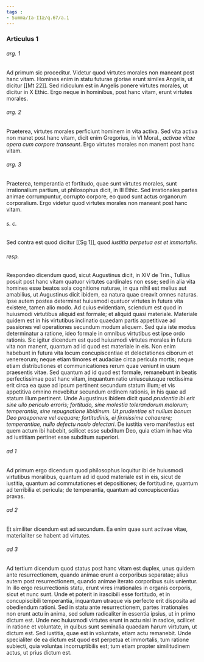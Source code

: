 ```yaml
---
tags : 
- Summa/Ia-IIæ/q.67/a.1
---
```


### Articulus 1

###### arg. 1
Ad primum sic proceditur. Videtur quod virtutes morales non maneant post hanc vitam. Homines enim in statu futurae gloriae erunt similes Angelis, ut dicitur [[Mt 22]]. Sed ridiculum est in Angelis ponere virtutes morales, ut dicitur in X Ethic. Ergo neque in hominibus, post hanc vitam, erunt virtutes morales.

###### arg. 2
Praeterea, virtutes morales perficiunt hominem in vita activa. Sed vita activa non manet post hanc vitam, dicit enim Gregorius, in VI Moral., *activae vitae opera cum corpore transeunt*. Ergo virtutes morales non manent post hanc vitam.

###### arg. 3
Praeterea, temperantia et fortitudo, quae sunt virtutes morales, sunt irrationalium partium, ut philosophus dicit, in III Ethic. Sed irrationales partes animae corrumpuntur, corrupto corpore, eo quod sunt actus organorum corporalium. Ergo videtur quod virtutes morales non maneant post hanc vitam.

###### s. c.
Sed contra est quod dicitur [[Sg 1]], quod *iustitia perpetua est et immortalis*.

###### resp.
Respondeo dicendum quod, sicut Augustinus dicit, in XIV de Trin., Tullius posuit post hanc vitam quatuor virtutes cardinales non esse; sed in alia vita homines esse beatos sola cognitione naturae, in qua nihil est melius aut amabilius, ut Augustinus dicit ibidem, ea natura quae creavit omnes naturas. Ipse autem postea determinat huiusmodi quatuor virtutes in futura vita existere, tamen alio modo. Ad cuius evidentiam, sciendum est quod in huiusmodi virtutibus aliquid est formale; et aliquid quasi materiale. Materiale quidem est in his virtutibus inclinatio quaedam partis appetitivae ad passiones vel operationes secundum modum aliquem. Sed quia iste modus determinatur a ratione, ideo formale in omnibus virtutibus est ipse ordo rationis. Sic igitur dicendum est quod huiusmodi virtutes morales in futura vita non manent, quantum ad id quod est materiale in eis. Non enim habebunt in futura vita locum concupiscentiae et delectationes ciborum et venereorum; neque etiam timores et audaciae circa pericula mortis; neque etiam distributiones et communicationes rerum quae veniunt in usum praesentis vitae. Sed quantum ad id quod est formale, remanebunt in beatis perfectissimae post hanc vitam, inquantum ratio uniuscuiusque rectissima erit circa ea quae ad ipsum pertinent secundum statum illum; et vis appetitiva omnino movebitur secundum ordinem rationis, in his quae ad statum illum pertinent. Unde Augustinus ibidem dicit quod *prudentia ibi erit sine ullo periculo erroris; fortitudo, sine molestia tolerandorum malorum; temperantia, sine repugnatione libidinum. Ut prudentiae sit nullum bonum Deo praeponere vel aequare; fortitudinis, ei firmissime cohaerere; temperantiae, nullo defectu noxio delectari*. De iustitia vero manifestius est quem actum ibi habebit, scilicet esse subditum Deo, quia etiam in hac vita ad iustitiam pertinet esse subditum superiori.

###### ad 1
Ad primum ergo dicendum quod philosophus loquitur ibi de huiusmodi virtutibus moralibus, quantum ad id quod materiale est in eis, sicut de iustitia, quantum ad commutationes et depositiones; de fortitudine, quantum ad terribilia et pericula; de temperantia, quantum ad concupiscentias pravas.

###### ad 2
Et similiter dicendum est ad secundum. Ea enim quae sunt activae vitae, materialiter se habent ad virtutes.

###### ad 3
Ad tertium dicendum quod status post hanc vitam est duplex, unus quidem ante resurrectionem, quando animae erunt a corporibus separatae; alius autem post resurrectionem, quando animae iterato corporibus suis unientur. In illo ergo resurrectionis statu, erunt vires irrationales in organis corporis, sicut et nunc sunt. Unde et poterit in irascibili esse fortitudo, et in concupiscibili temperantia, inquantum utraque vis perfecte erit disposita ad obediendum rationi. Sed in statu ante resurrectionem, partes irrationales non erunt actu in anima, sed solum radicaliter in essentia ipsius, ut in primo dictum est. Unde nec huiusmodi virtutes erunt in actu nisi in radice, scilicet in ratione et voluntate, in quibus sunt seminalia quaedam harum virtutum, ut dictum est. Sed iustitia, quae est in voluntate, etiam actu remanebit. Unde specialiter de ea dictum est quod est perpetua et immortalis, tum ratione subiecti, quia voluntas incorruptibilis est; tum etiam propter similitudinem actus, ut prius dictum est.

